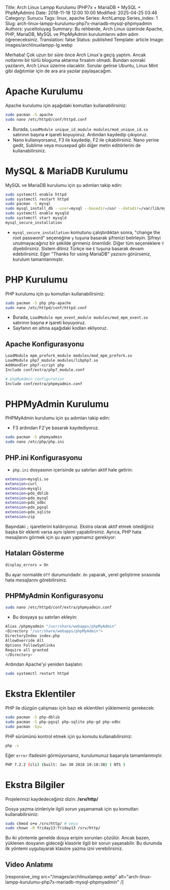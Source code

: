 Title: Arch Linux Lampp Kurulumu (PHP7x + MariaDB + MySQL + PhpMyAdmin)
Date: 2018-11-18 12:00 10:00
Modified: 2025-04-25 03:46
Category: Sunucu
Tags: linux, apache
Series: ArchLampp
Series_index: 1
Slug: arch-linux-lampp-kurulumu-php7x-mariadb-mysql-phpmyadmin
Authors: yuceltoluyag
Summary: Bu rehberde, Arch Linux üzerinde Apache, PHP, MariaDB, MySQL ve PhpMyAdmin kurulumlarını adım adım öğreneceksiniz.
Translation: false
Status: published
Template: article
Image: images/archlinuxlampp-lg.webp




Merhaba! Çok uzun bir süre önce  Arch Linux'a geçiş yaptım. Ancak notlarımı bir türlü bloguma aktarma fırsatım olmadı. Bundan sonraki yazılarım, Arch Linux üzerine olacaktır. Sorular gelirse Ubuntu, Linux Mint gibi dağıtımlar için de ara ara yazılar paylaşacağım.


# Apache Kurulumu

Apache kurulumu için aşağıdaki komutları kullanabilirsiniz:

```bash
sudo pacman -S apache
sudo nano /etc/httpd/conf/httpd.conf
```

- Burada, `LoadModule unique_id_module modules/mod_unique_id.so` satırının başına `#` işareti koyuyoruz. Ardından kaydedip çıkıyoruz.
-  Nano kullanıyorsanız, F3 ile kaydedip, F2 ile çıkabilirsiniz. Nano yerine gedit, Sublime veya mousepad gibi diğer metin editörlerini de kullanabilirsiniz.

# MySQL & MariaDB Kurulumu

MySQL ve MariaDB kurulumu için şu adımları takip edin:

```bash
sudo systemctl enable httpd
sudo systemctl restart httpd
sudo pacman -S mysql
sudo mysql_install_db --user=mysql --basedir=/usr --datadir=/var/lib/mysql
sudo systemctl enable mysqld
sudo systemctl start mysqld
mysql_secure_installation
```

- `mysql_secure_installation` komutunu çalıştırdıktan sonra, "change the root password" seçeneğine `y` tuşuna basarak şifrenizi belirleyin. Şifreyi unutmayacağınız bir şekilde girmeniz önemlidir. Diğer tüm seçeneklere `Y` diyebilirsiniz. Sistem diliniz Türkçe ise `E` tuşuna basarak devam edebilirsiniz. Eğer "Thanks for using MariaDB" yazısını görürseniz, kurulum tamamlanmıştır.

# PHP Kurulumu

PHP kurulumu için şu komutları kullanabilirsiniz:

```bash
sudo pacman -S php php-apache
sudo nano /etc/httpd/conf/httpd.conf
```

- Burada, `LoadModule mpm_event_module modules/mod_mpm_event.so` satırının başına `#` işareti koyuyoruz.
- Sayfanın en altına aşağıdaki kodları ekliyoruz.

## Apache Konfigurasyonu

```bash
LoadModule mpm_prefork_module modules/mod_mpm_prefork.so
LoadModule php7_module modules/libphp7.so
AddHandler php7-script php
Include conf/extra/php7_module.conf

# phpMyAdmin configuration
Include conf/extra/phpmyadmin.conf
```

# PHPMyAdmin Kurulumu

PHPMyAdmin kurulumu için şu adımları takip edin:

- F3 ardından F2'ye basarak kaydediyoruz.
  
```bash
sudo pacman -S phpmyadmin
sudo nano /etc/php/php.ini
```

## PHP.ini Konfigurasyonu

- `php.ini` dosyasının içerisinde şu satırları aktif hale getirin:

```bash
extension=mysqli.so
extension=curl
extension=mysqli
extension=pdo_dblib
extension=pdo_mysql
extension=pdo_odbc
extension=pdo_pgsql
extension=pdo_sqlite
extension=zip
```

Başındaki `;` işaretlerini kaldırıyoruz. Ekstra olarak aktif etmek istediğiniz başka bir eklenti varsa aynı işlemi yapabilirsiniz. Ayrıca, PHP hata mesajlarını görmek için şu ayarı yapmamız gerekiyor:

## Hataları Gösterme

```bash
display_errors = On
```

Bu ayar normalde `Off` durumundadır. `On` yaparak, yerel geliştirme sırasında hata mesajlarını görebilirsiniz.

## PHPMyAdmin Konfigurasyonu

```bash
sudo nano /etc/httpd/conf/extra/phpmyadmin.conf
```

- Bu dosyaya şu satırları ekleyin:

```bash
Alias /phpmyadmin "/usr/share/webapps/phpMyAdmin"
<Directory "/usr/share/webapps/phpMyAdmin">
DirectoryIndex index.php
AllowOverride All
Options FollowSymlinks
Require all granted
</Directory>
```

Ardından Apache'yi yeniden başlatın:

```bash
sudo systemctl restart httpd
```

# Ekstra Eklentiler

PHP ile düzgün çalışması için bazı ek eklentileri yüklememiz gerekecek:

```bash
sudo pacman -S php-dblib
sudo pacman -S php-pgsql php-sqlite php-gd php-odbc
sudo pacman -Syu
```

PHP sürümünü kontrol etmek için şu komutu kullanabilirsiniz:

```bash
php -v
```

Eğer `error` ifadesini görmüyorsanız, kurulumunuz başarıyla tamamlanmıştır.

```bash
PHP 7.2.2 (cli) (built: Jan 30 2018 19:18:38) ( NTS )
```

# Ekstra Bilgiler

Projelerinizi kaydedeceğiniz dizin: **/srv/http/**

Dosya yazma izinleriyle ilgili sorun yaşamamak için şu komutları kullanabilirsiniz:

```bash
sudo chmod o+w /srv/http/ # veya
sudo chown -R friday13:friday13 /srv/http/
```

Bu iki yöntemle genelde dosya erişim sorunları çözülür. Ancak bazen, yüklenen dosyanın gideceği klasörle ilgili bir sorun yaşanabilir. Bu durumda ilk yöntemi uygulayarak klasöre yazma izni verebilirsiniz.

## Video Anlatımı

<script type="module" src="https://cdn.jsdelivr.net/npm/@justinribeiro/lite-youtube@1/lite-youtube.min.js"></script>

<lite-youtube videoid="SElIrg0owl8"></lite-youtube>

[responsive_img src="/images/archlinuxlampp.webp" alt="arch-linux-lampp-kurulumu-php7x-mariadb-mysql-phpmyadmin" /]